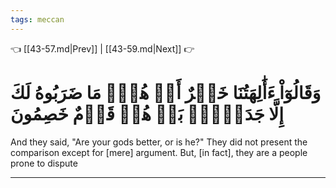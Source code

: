 ```yaml
---
tags: meccan
---
```


👈 [[43-57.md|Prev]] | [[43-59.md|Next]] 👉

# وَقَالُوٓاْ ءَأَٰلِهَتُنَا خَيۡرٌ أَمۡ هُوَۚ مَا ضَرَبُوهُ لَكَ إِلَّا جَدَلَۢاۚ بَلۡ هُمۡ قَوۡمٌ خَصِمُونَ

And they said, "Are your gods better, or is he?" They did not present the comparison except for [mere] argument. But, [in fact], they are a people prone to dispute

---

